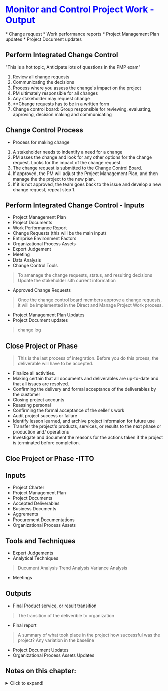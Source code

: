 <h1 style="color:blue;">Monitor and Control Project Work - Output</h1> 
* Change request 
* Work performance reports
* Project Management Plan updates
* Project Document updates

## Perform Integrated Change Control
"This is a hot topic, Anticipate lots of questions in the PMP exam"
1. Review all change requests
2. Communicating the decisions
3. Process where you assess the change's impact on the project
4. PM ultimately responsible for all changes
5. Any stakeholder may request change
6. **Change requests has to be in a written form
7. Change control board: Group responsible for reviewing, evaluating, approving, decision making and communicating

## Change Control Process
* Process for making change
1. A stakeholder needs to indentify a need for a change
2. PM asses the change and look for any other options for the change request.  Looks for the impact of the change request.
3. The change request is submitted to the Change Control Board.
4. If approved, the PM will adjust the Project Management Plan, and then manage the the project to the new plan.
5. If it is not approved, the team goes back to the issue and develop a new change request, repeat step 1.


## Perform Integrated Change Control - Inputs
* Project Management Plan
* Project Documents
* Work Performance Report
* Change Requests  (this will be the main input)
* Entirprise Environment Factors
* Organizational Process Assets
* Export Judgement
* Meeting
* Data Analysis
* Change Control Tools
> To amanage the change requests, status, and resulting decisions\
> Update the stakeholder sith current information
* Approved Change Requests
> Once the change control board members approve a change requests, it will be implemented in the Direct and Manage Project Work process.
* Project Management Plan Updates
* Project Document updates
> change log

## Close Project or Phase
> This is the last process of integration. Before you do this prcess, the deliverable will have to be accepted.
* Finalize all activities.
* Making certain that all documents and deliverables are up-to-date and that all issues are resolved.
* Confirming the delivery and formal acceptance of the deliverables by the customer
* Closing project accounts
* Reassing personal
* Confirming the formal acceptance of the seller's work
* Audit project success or failure
* Identify lesson learned, and archive project informaion for future use
* Transfer the project's products, services, or results to the next phase or production and/ operations
* Investigate and document the reasons for the actions taken if the project is terminated before completion.

## Cloe Project or Phase -ITTO

## Inputs
* Project Charter
* Project Management Plan
* Project Documents
* Accepted Deliverables
* Business Documents
* Aggrements
* Procurement Documentations
* Organizational Process Assets

## Tools and Techniques
* Expert Judgements
* Analytical Techniques
> Ducument Analysis
> Trend Analysis
> Variance Analysis
* Meetings

## Outputs
* Final Product service, or result transition
> The transition of the deliverible to organization
* Final report
> A summary of what took place in the project
> how successful was the project?
> Any variation in the baseline
* Project Document Updates
* Organizational Process Assets Updates


## Notes on this chapter:
<details>
  <summary>Click to expand!</summary>

* **CBR** : Benefit-Cost Ratio, the bigger the number the better is the project
* **Business Document** is where the outline of the project is stated
* **An assumption og** is used to track all assumptions made throughout the project 
* The tool that is used for arranging a team with different skill set is a focus group, which is part of **Data Gathering**. “Meeting” and “interpersonal and team skills” do not involve a focus group.
* The **project management plan** contains the change management plan. 
Once a **change request** has been approved in the perform integrated change control process, the project manager will then execute the change in the **direct and manage project work process**
* Once a **Change  request** has been approved or rejected the project manager should update the *change log* to reflect the status of the change. 
* Once a deliverable has been accepted, the project manager should then conduct the **close project or phase** process. 
* **Explicit knowledge** is gained from words, pictures, and numbers, such as reading books. **Tacit** is generally from beliefs, insights, and experiences. 
* The first step in managing any issues on a project is to add it to the **issue log**. From there, the PM can get a **change request** to either change the vendor or add more time to the project. Once a change request has been approved, then the PM can update the **project management plan**.
* **The work performance data** will describe what is happening to the deliverable as it is being done.
* The **project charter** is used to authorize a project. 
* The **project management plan** and **stakeholder register** come after the charter is created. 
* The **business documents* are an input to create project charters.
* The **change management plan** is a part of the **project management plan** that will describes how to manage changes on a project. That includes getting them requested, assessed, approved, or rejected. 
* Once new knowledge has been acquired, the project manager should update the **lesson learned register**. 
* You should never stop work on a project without first understanding the impact of a change on a project. Never take action without first reviewing and assessing your information.
* The **final report** is an output of the close project or phase process that will document what happened on the project. 
* **Trend analysis** is used to analyze when a trend might be forming and where it’s going. **Variance analysis** is only used to find a variance, not to predict it. 


</details>







